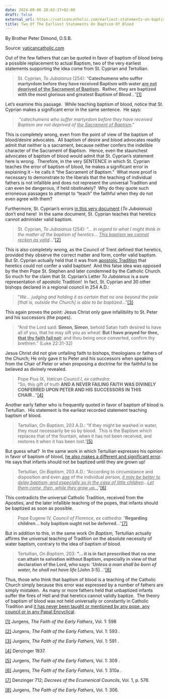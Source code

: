 ```yaml
---
date: 2024-09-06 20:02:27+02:00
draft: false
external_url: https://vaticancatholic.com/earliest-statements-on-baptism-of-blood/
title: Two Of The Earliest Statements On Baptism Of Blood
---
```



By Brother Peter Dimond, O.S.B.

Source: [vaticancatholic.com](https://vaticancatholic.com/earliest-statements-on-baptism-of-blood/)


<p>Out of the few fathers that can be quoted in favor of baptism of blood being a possible replacement to actual Baptism, two of the very earliest statements supporting the idea come from St. Cyprian and Tertullian.</p>
<blockquote>
<p>St. Cyprian, <em>To Jubaianus </em>(254): “<strong>Catechumens who suffer martyrdom before they have received Baptism with water <u>are not deprived of the Sacrament of Baptism</u>.&nbsp; Rather, they are baptized with the most glorious and greatest Baptism of Blood</strong>…”<a href="#_edn1" name="_ednref1">[1]</a></p>
</blockquote>
<p>Let’s examine this passage.&nbsp; While teaching baptism of blood, notice that St. Cyprian makes a significant error in the same sentence.&nbsp; He says:</p>
<blockquote>
<p>&nbsp;“<em>catechumens who suffer martyrdom before they have received Baptism are not deprived of <u>the Sacrament of Baptism</u></em>.”&nbsp;</p>
</blockquote>
<p>This is completely wrong, even from the point of view of the baptism of blood/desire advocates.&nbsp; All baptism of desire and blood advocates readily admit that neither is a sacrament, because neither confers the indelible character of the Sacrament of Baptism.&nbsp; Hence, even the staunchest advocates of baptism of blood would admit that St. Cyprian’s statement here is wrong.&nbsp; Therefore, in the very SENTENCE in which St. Cyprian teaches the error of baptism of blood, he makes a significant error in explaining it – he calls it “the Sacrament of Baptism.”&nbsp; What more proof is necessary to demonstrate to the liberals that the teaching of individual fathers is not infallible and does not represent the universal Tradition and can even be dangerous, if held obstinately?&nbsp; Why do they quote such erroneous passages to attempt to “teach” the faithful when they do not even agree with them?&nbsp;</p>
<p>Furthermore, St. Cyprian’s errors <u>in this very document</u> (<em>To Jubaianus</em>) don’t end here!&nbsp; In the same document, St. Cyprian teaches that heretics cannot administer valid baptism.</p>
<blockquote>
<p>St. Cyprian, <em>To Jubaianus </em>(254): “… <em>in regard to what I might think in the matter of the baptism of heretics… <u>This baptism we cannot reckon as valid</u></em>…”<a href="#_edn2" name="_ednref2">[2]</a></p>
</blockquote>
<p>This is also completely wrong, as the Council of Trent defined that heretics, provided they observe the correct matter and form, confer valid baptism.&nbsp; But St. Cyprian actually held that it was from <u>apostolic Tradition</u> that heretics could not confer a valid baptism!&nbsp; And this false idea was opposed by the then Pope St. Stephen and later condemned by the Catholic Church.&nbsp; So much for the claim that St. Cyprian’s Letter <em>To Jubaianus</em> is a sure representation of apostolic Tradition!&nbsp; In fact, St. Cyprian and 30 other bishops declared in a regional council in 254 A.D.:</p>
<blockquote>
<p>“<em>We… judging and holding it as certain that no one beyond the pale [that is, outside the Church] is able to be baptized</em>…”<a href="#_edn3" name="_ednref3">[3]</a>&nbsp;</p>
</blockquote>
<p>This again proves the point: Jesus Christ only gave infallibility to St. Peter and his successors (the popes).</p>
<blockquote>
<p>“And the Lord said: <strong>Simon, Simon</strong>, behold Satan hath desired to have all of you, that he may sift you as wheat: <strong>But I have prayed for thee, <u>that thy faith fail not</u>:</strong> and thou being once converted, confirm thy brethren.” (Luke 22:31-32)</p>
</blockquote>
<p>Jesus Christ did not give unfailing faith to bishops, theologians or fathers of the Church; He only gave it to Peter and his successors when speaking from the Chair of Peter or when proposing a doctrine for the faithful to be believed as divinely revealed.</p>
<blockquote>
<p>Pope Pius IX, <em>Vatican Council I</em>, <em>ex cathedra</em>:<br>“So, this gift of truth <strong>AND A NEVER FAILING FAITH</strong> <strong>WAS DIVINELY CONFERRED UPON PETER AND HIS SUCCESSORS IN THIS CHAIR</strong>…”<a href="#_edn4" name="_ednref4">[4]</a></p>
</blockquote>
<p><span style="font-size: inherit;">Another early father who is frequently quoted in favor of baptism of blood is Tertullian.&nbsp; His statement is the earliest recorded statement teaching baptism of blood.</span></p>
<blockquote>
<p>Tertullian, <em>On Baptism</em>, 203 A.D.: “If they might be washed in water, they must necessarily be so by blood.&nbsp; This is the Baptism which replaces that of the fountain, when it has not been received, and restores it when it has been lost.”<a href="#_edn5" name="_ednref5">[5]</a></p>
</blockquote>
<p>But guess what?&nbsp; In the same work in which Tertullian expresses his opinion in favor of baptism of blood, <u>he also makes a different and significant error</u>.&nbsp; He says that infants should not be baptized until they are grown up!</p>
<blockquote>
<p>Tertullian, <em>On Baptism</em>, 203 A.D.: “According to circumstance and disposition and even <u>age</u> of the individual person<em>, <u>it may be</u></em><u> <em>better to delay baptism; and especially so in the case of little children</em></u>…<em><u>Let them come, then, while they grow up…</u></em>”<a href="#_edn6" name="_ednref6">[6]</a></p>
</blockquote>
<p>This contradicts the universal Catholic Tradition, received from the Apostles, and the later infallible teaching of the popes, that infants should be baptized as soon as possible.</p>
<blockquote>
<p>Pope Eugene IV, <em>Council of Florence</em>, <em>ex cathedra</em>: “<strong>Regarding children… holy baptism ought not be deferred</strong>…”<a href="#_edn7" name="_ednref7">[7]</a></p>
</blockquote>
<p>But in addition to this, in the same work <em>On Baptism,</em> Tertullian actually affirms the universal teaching of Tradition on the absolute necessity of water baptism, contrary to the idea of baptism of blood.</p>
<blockquote>
<p>Tertullian, <em>On Baptism</em>, 203: <strong>“… it is in fact prescribed that no one can attain to salvation without Baptism, especially in view of that declaration of the Lord, who says: ‘<em>Unless a man shall be born of water, he shall not have life</em> [John 3:5]</strong>…”<a href="#_edn8" name="_ednref8">[8]</a></p>
</blockquote>
<p>Thus, those who think that baptism of blood is a teaching of the Catholic Church simply because this error was expressed by a number of fathers are simply mistaken.&nbsp; As many or more fathers held that unbaptized infants suffer the fires of Hell and that heretics cannot validly baptize.&nbsp; The theory of baptism of blood was not held universally or constantly in Catholic Tradition and <u>it has never been taught or mentioned by any pope, any council or in any Papal Encyclical</u>.</p>

<div class="footnotes">
<div><p><a href="#_ednref1" name="_edn1">[1]</a> Jurgens, <em>The Faith of the Early Fathers</em>, Vol. 1: 598</p></div>
<div><p><a href="#_ednref2" name="_edn2">[2]</a> Jurgens, <em>The Faith of the Early Fathers</em>, Vol. 1: 593 .</p></div>
<div><p><a href="#_ednref3" name="_edn3">[3]</a> Jurgens, <em>The Faith of the Early Fathers</em>, Vol. 1: 591 .</p></div>
<div><p><a href="#_ednref4" name="_edn4">[4]</a> Denzinger 1837.</p></div>
<div><p><a href="#_ednref5" name="_edn5">[5]</a> Jurgens, <em>The Faith of the Early Fathers</em>, Vol. 1: 309 .</p></div>
<div><p><a href="#_ednref6" name="_edn6">[6]</a> Jurgens, <em>The Faith of the Early Fathers</em>, Vol. 1: 310a .</p></div>
<div><p><a href="#_ednref7" name="_edn7">[7]</a> Denzinger 712; <em>Decrees of the Ecumenical Councils</em>, Vol. 1, p. 576.</p></div>
<div><p><a href="#_ednref8" name="_edn8">[8]</a> Jurgens, <em>The Faith of the Early Fathers</em>, Vol. 1: 306.</p></div>
</div>
</div>
